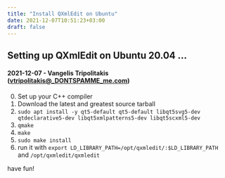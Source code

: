 ```yaml
---
title: "Install QXmlEdit on Ubuntu"
date: 2021-12-07T10:51:23+03:00
draft: false
---
```


## Setting up QXmlEdit on Ubuntu 20.04 ...
#### 2021-12-07 - Vangelis Tripolitakis (vtripolitakis@_DONTSPAMME_me.com)

0. Set up your C++ compiler 
1. Download the latest and greatest source tarball
2. `sudo apt install -y qt5-default qt5-default libqt5svg5-dev qtdeclarative5-dev libqt5xmlpatterns5-dev libqt5scxml5-dev`
3. `qmake`
4. `make`
5. `sudo make install`
6. run it with `export LD_LIBRARY_PATH=/opt/qxmledit/:$LD_LIBRARY_PATH` and `/opt/qxmledit/qxmledit`

have fun!

